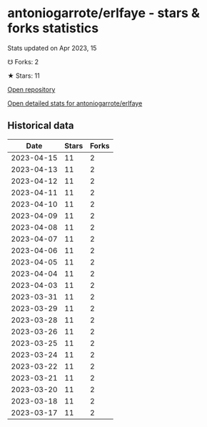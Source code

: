 # antoniogarrote/erlfaye - stars & forks statistics

Stats updated on Apr 2023, 15

☋ Forks: 2

★ Stars: 11

[Open repository](https://github.com/antoniogarrote/erlfaye)

[Open detailed stats for antoniogarrote/erlfaye](https://reviewgithub.com/rep/antoniogarrote/erlfaye)

## Historical data
| Date | Stars | Forks |
|------|-------|-------|
| 2023-04-15 | 11 | 2 | 
| 2023-04-13 | 11 | 2 | 
| 2023-04-12 | 11 | 2 | 
| 2023-04-11 | 11 | 2 | 
| 2023-04-10 | 11 | 2 | 
| 2023-04-09 | 11 | 2 | 
| 2023-04-08 | 11 | 2 | 
| 2023-04-07 | 11 | 2 | 
| 2023-04-06 | 11 | 2 | 
| 2023-04-05 | 11 | 2 | 
| 2023-04-04 | 11 | 2 | 
| 2023-04-03 | 11 | 2 | 
| 2023-03-31 | 11 | 2 | 
| 2023-03-29 | 11 | 2 | 
| 2023-03-28 | 11 | 2 | 
| 2023-03-26 | 11 | 2 | 
| 2023-03-25 | 11 | 2 | 
| 2023-03-24 | 11 | 2 | 
| 2023-03-22 | 11 | 2 | 
| 2023-03-21 | 11 | 2 | 
| 2023-03-20 | 11 | 2 | 
| 2023-03-18 | 11 | 2 | 
| 2023-03-17 | 11 | 2 | 

